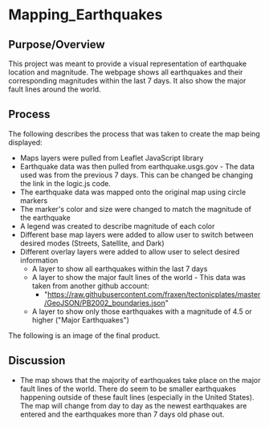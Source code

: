 # Mapping_Earthquakes

## Purpose/Overview

This project was meant to provide a visual representation of earthquake location and magnitude. The webpage shows all earthquakes and their corresponding magnitudes within the last 7 days. It also show the major fault lines around the world.  


## Process

The following describes the process that was taken to create the map being displayed:
- Maps layers were pulled from Leaflet JavaScript library
- Earthquake data was then pulled from earthquake.usgs.gov - The data used was from the previous 7 days.  This can be changed be changing the link in the logic.js code.
- The earthquake data was mapped onto the original map using circle markers
- The marker's color and size were changed to match the magnitude of the earthquake
- A legend was created to describe magnitude of each color
- Different base map layers were added to allow user to switch between desired modes (Streets, Satellite, and Dark)
- Different overlay layers were added to allow user to select desired information
  - A layer to show all earthquakes within the last 7 days
  - A layer to show the major fault lines of the world - This data was taken from another github account:
    - "https://raw.githubusercontent.com/fraxen/tectonicplates/master/GeoJSON/PB2002_boundaries.json"
  - A layer to show only those earthquakes with a magnitude of 4.5 or higher ("Major Earthquakes")


The following is an image of the final product.

## Discussion
- The map shows that the majority of earthquakes take place on the major fault lines of the world.  There do seem to be smaller earthquakes happening outside of these fault lines (especially in the United States).  The map will change from day to day as the newest earthquakes are entered and the earthquakes more than 7 days old phase out. 
